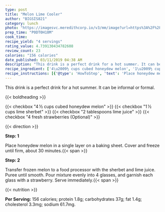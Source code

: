 ```yaml
---
type: post
title: "Melon Lime Cooler"
author: "BIGSIS821"
category: lunch
photo: "https://imagesvc.meredithcorp.io/v3/mm/image?url=https%3A%2F%2Fimages.media-allrecipes.com%2Fuserphotos%2F844979.jpg"
prep_time: "P0DT0H10M"
cook_time: 
recipe_yield: "4 servings"
rating_value: 4.739130434782608
review_count: 23
calories: "156 calories"
date_published: 03/11/2019 04:38 AM
description: "This drink is a perfect drink for a hot summer. It can be informal or formal."
recipe_ingredient: ['4\u2009½ cups cubed honeydew melon', '1\u2009½ cups lime sherbet', '2 tablespoons lime juice', '4 fresh strawberries']
recipe_instructions: [{'@type': 'HowToStep', 'text': 'Place honeydew melon in a single layer on a baking sheet. Cover and freeze until firm, about 30 minutes.\n'}, {'@type': 'HowToStep', 'text': 'Transfer frozen melon to a food processor with the sherbet and lime juice. Puree until smooth. Pour mixture evenly into 4 glasses, and garnish each glass with a strawberry. Serve immediately.\n'}]
---
```


This drink is a perfect drink for a hot summer. It can be informal or formal. 

{{< boldheading >}}

{{< checkbox "4 ½ cups cubed honeydew melon" >}}
{{< checkbox "1 ½ cups lime sherbet" >}}
{{< checkbox "2 tablespoons lime juice" >}}
{{< checkbox "4  fresh strawberries  (Optional)" >}}


{{< direction >}}

**Step: 1**

Place honeydew melon in a single layer on a baking sheet. Cover and freeze until firm, about 30 minutes.{{< span >}}

**Step: 2**

Transfer frozen melon to a food processor with the sherbet and lime juice. Puree until smooth. Pour mixture evenly into 4 glasses, and garnish each glass with a strawberry. Serve immediately.{{< span >}}

{{< nutrition >}}

**Per Serving:** 156 calories; protein 1.8g; carbohydrates 37g; fat 1.4g; cholesterol 3.3mg; sodium 61.7mg.